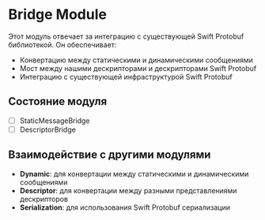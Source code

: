 # Bridge Module

Этот модуль отвечает за интеграцию с существующей Swift Protobuf библиотекой. Он обеспечивает:

- Конвертацию между статическими и динамическими сообщениями
- Мост между нашими дескрипторами и дескрипторами Swift Protobuf
- Интеграцию с существующей инфраструктурой Swift Protobuf

## Состояние модуля

- [ ] StaticMessageBridge
- [ ] DescriptorBridge

## Взаимодействие с другими модулями

- **Dynamic**: для конвертации между статическими и динамическими сообщениями
- **Descriptor**: для конвертации между разными представлениями дескрипторов
- **Serialization**: для использования Swift Protobuf сериализации
